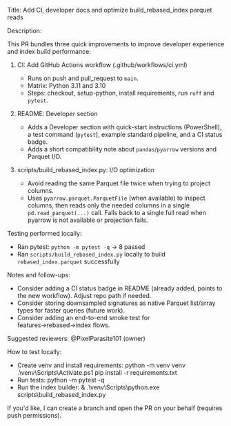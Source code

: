 Title: Add CI, developer docs and optimize build_rebased_index parquet reads

Description:

This PR bundles three quick improvements to improve developer experience and index build performance:

1) CI: Add GitHub Actions workflow (.github/workflows/ci.yml)
   - Runs on push and pull_request to `main`.
   - Matrix: Python 3.11 and 3.10
   - Steps: checkout, setup-python, install requirements, run `ruff` and `pytest`.

2) README: Developer section
   - Adds a Developer section with quick-start instructions (PowerShell), a test command (`pytest`), example standard pipeline, and a CI status badge.
   - Adds a short compatibility note about `pandas`/`pyarrow` versions and Parquet I/O.

3) scripts/build_rebased_index.py: I/O optimization
   - Avoid reading the same Parquet file twice when trying to project columns.
   - Uses `pyarrow.parquet.ParquetFile` (when available) to inspect columns, then reads only the needed columns in a single `pd.read_parquet(...)` call. Falls back to a single full read when pyarrow is not available or projection fails.

Testing performed locally:
- Ran pytest: `python -m pytest -q` → 8 passed
- Ran `scripts/build_rebased_index.py` locally to build `rebased_index.parquet` successfully

Notes and follow-ups:
- Consider adding a CI status badge in README (already added, points to the new workflow). Adjust repo path if needed.
- Consider storing downsampled signatures as native Parquet list/array types for faster queries (future work).
- Consider adding an end-to-end smoke test for features→rebased→index flows.

Suggested reviewers: @PixelParasite101 (owner)

How to test locally:
- Create venv and install requirements:
  python -m venv venv
  .\venv\Scripts\Activate.ps1
  pip install -r requirements.txt
- Run tests:
  python -m pytest -q
- Run the index builder:
  & .\venv\Scripts\python.exe scripts\build_rebased_index.py

If you'd like, I can create a branch and open the PR on your behalf (requires push permissions).
